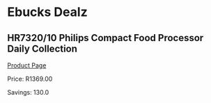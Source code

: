 
# Ebucks Dealz
## HR7320/10 Philips Compact Food Processor Daily Collection
[Product Page](https://www.ebucks.com/web/shop/productSelected.do?prodId=1165770265&catId=704987863)

Price: R1369.00

Savings: 130.0


	